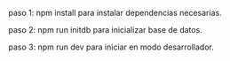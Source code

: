 paso 1: npm install para instalar dependencias necesarias.

paso 2: npm run initdb para inicializar base de datos.

paso 3: npm run dev para iniciar en modo desarrollador.

